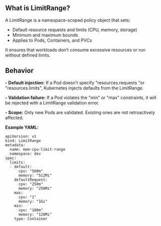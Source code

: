 What is LimitRange?
-------------------

A LimitRange is a namespace-scoped policy object that sets:
- Default resource requests and limits (CPU, memory, storage)
- Minimum and maximum bounds
- Applies to Pods, Containers, and PVCs
  
It ensures that workloads don’t consume excessive resources or run without defined limits.

**Behavior**
------------

**- Default injection:**
If a Pod doesn’t specify "resources.requests "or "resources.limits", Kubernetes injects defaults from the LimitRange.

**- Validation failure:**
If a Pod violates the "min" or "max" constraints, it will be rejected with a LimitRange validation error.

**- Scope:**
Only new Pods are validated. Existing ones are not retroactively affected.

**Example YAML:**

    apiVersion: v1
    kind: LimitRange
    metadata:
      name: mem-cpu-limit-range
      namespace: dev
    spec:
      limits:
      - default:
          cpu: "500m"
          memory: "512Mi"
        defaultRequest:
          cpu: "250m"
          memory: "256Mi"
        max:
          cpu: "1"
          memory: "1Gi"
        min:
          cpu: "100m"
          memory: "128Mi"
        type: Container




